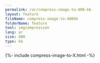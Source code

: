 ```yaml
---
permalink: /ar/compress-image-to-400-kb
layout: feature
fileName: compress-image-to-400kb
folderName: feature
tool: imgcompression
lang: ar
size: 400
type: kb
---
```


{%- include compress-image-to-X.html -%}
